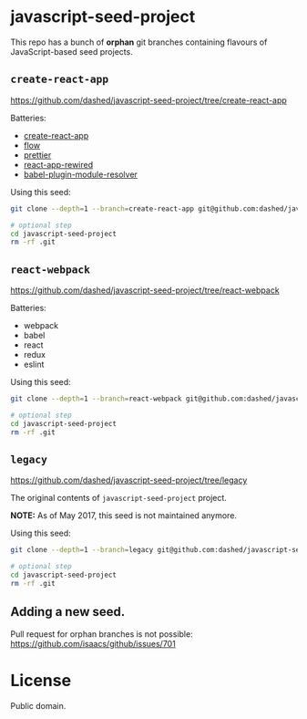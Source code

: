 javascript-seed-project
=======================

This repo has a bunch of **orphan** git branches containing flavours of JavaScript-based seed projects.

## `create-react-app`

https://github.com/dashed/javascript-seed-project/tree/create-react-app

Batteries:

- [create-react-app](https://github.com/facebook/create-react-app)
- [flow](https://flow.org/)
- [prettier](https://github.com/prettier/prettier)
- [react-app-rewired](https://github.com/timarney/react-app-rewired)
- [babel-plugin-module-resolver](https://github.com/tleunen/babel-plugin-module-resolver)

Using this seed:

```sh
git clone --depth=1 --branch=create-react-app git@github.com:dashed/javascript-seed-project.git

# optional step
cd javascript-seed-project
rm -rf .git
```

## `react-webpack`

https://github.com/dashed/javascript-seed-project/tree/react-webpack

Batteries:

- webpack
- babel
- react
- redux
- eslint

Using this seed:

```sh
git clone --depth=1 --branch=react-webpack git@github.com:dashed/javascript-seed-project.git

# optional step
cd javascript-seed-project
rm -rf .git
```

## `legacy`

https://github.com/dashed/javascript-seed-project/tree/legacy

The original contents of `javascript-seed-project` project.

**NOTE:** As of May 2017, this seed is not maintained anymore.

Using this seed:

```sh
git clone --depth=1 --branch=legacy git@github.com:dashed/javascript-seed-project.git

# optional step
cd javascript-seed-project
rm -rf .git
```

## Adding a new seed.

Pull request for orphan branches is not possible: https://github.com/isaacs/github/issues/701

License
=======

Public domain.
